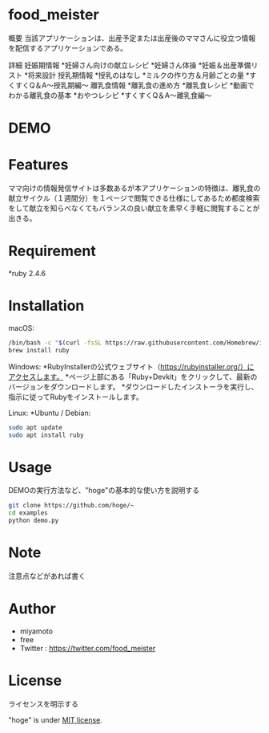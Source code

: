 # food_meister
概要
 当該アプリケーションは、出産予定または出産後のママさんに役立つ情報を配信するアプリケーションである。

詳細
 妊娠期情報
  *妊婦さん向けの献立レシピ
  *妊婦さん体操
  *妊娠＆出産準備リスト
  *将来設計
 授乳期情報
  *授乳のはなし
  *ミルクの作り方＆月齢ごとの量
  *すくすくQ＆A～授乳期編～
 離乳食情報
  *離乳食の進め方
  *離乳食レシピ
  *動画でわかる離乳食の基本
  *おやつレシピ
  *すくすくQ＆A～離乳食編～

# DEMO

 
# Features

ママ向けの情報発信サイトは多数あるが本アプリケーションの特徴は、離乳食の献立サイクル（１週間分）を１ページで閲覧できる仕様にしてあるため都度検索をして献立を知らべなくてもバランスの良い献立を素早く手軽に閲覧することが出きる。
 
# Requirement
 
*ruby 2.4.6
 
# Installation
macOS:
```bash
/bin/bash -c "$(curl -fsSL https://raw.githubusercontent.com/Homebrew/install/HEAD/install.sh)"
brew install ruby
```
Windows:
*RubyInstallerの公式ウェブサイト（https://rubyinstaller.org/）にアクセスします。
*ページ上部にある「Ruby+Devkit」をクリックして、最新のバージョンをダウンロードします。
*ダウンロードしたインストーラを実行し、指示に従ってRubyをインストールします。

Linux:
*Ubuntu / Debian:
```bash
sudo apt update
sudo apt install ruby
```
 
# Usage
 
DEMOの実行方法など、"hoge"の基本的な使い方を説明する
 
```bash
git clone https://github.com/hoge/~
cd examples
python demo.py
```
 
# Note
 
注意点などがあれば書く
 
# Author

* miyamoto
* free
* Twitter : https://twitter.com/food_meister
 
# License
ライセンスを明示する
 
"hoge" is under [MIT license](https://en.wikipedia.org/wiki/MIT_License).
 